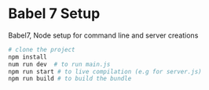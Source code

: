 # Babel 7 Setup

Babel7, Node setup for command line and server creations

```bash
# clone the project
npm install
num run dev  # to run main.js
npm run start # to live compilation (e.g for server.js)
npm run build # to build the bundle
```

